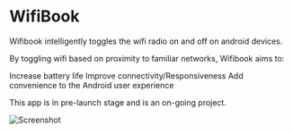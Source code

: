 WifiBook
========

Wifibook intelligently toggles the wifi radio on and off on android devices.

By toggling wifi based on proximity to familiar networks, Wifibook aims to:

Increase battery life
Improve connectivity/Responsiveness
Add convenience to the Android user experience


This app is in pre-launch stage and is an on-going project.


![Screenshot](https://raw.github.com/Timmehs/WifiBook/Beta/Screenshot_2014-02-21-15-57-06.png)
